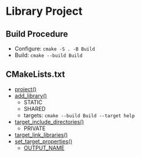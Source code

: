 # Library Project

## Build Procedure
- Configure: `cmake -S . -B Build`
- Build: `cmake --build Build`

## CMakeLists.txt
- [project()](https://cmake.org/cmake/help/latest/command/project.html)
- [add_library()](https://cmake.org/cmake/help/latest/command/add_library.html)
  - STATIC
  - SHARED
  - targets: `cmake --build Build --target help`
- [target_include_directories()](https://cmake.org/cmake/help/latest/command/target_include_directories.html)
  - PRIVATE
- [target_link_libraries()](https://cmake.org/cmake/help/latest/command/target_link_libraries.html)
- [set_target_properties()](https://cmake.org/cmake/help/latest/command/set_target_properties.html)
  - [OUTPUT_NAME](https://cmake.org/cmake/help/latest/prop_tgt/OUTPUT_NAME.html)


